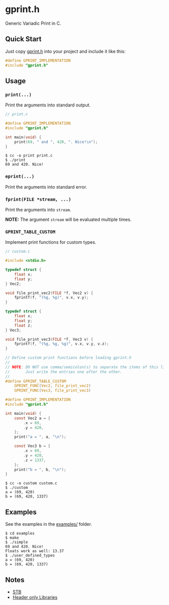 # gprint.h
Generic Variadic Print in C.

## Quick Start
Just copy [gprint.h](gprint.h) into your project and include it like this:

```c
#define GPRINT_IMPLEMENTATION
#include "gprint.h"
```

## Usage
### `print(...)`
Print the arguments into standard output.

```c
// print.c

#define GPRINT_IMPLEMENTATION
#include "gprint.h"

int main(void) {
    print(69, " and ", 420, ". Nice!\n");
}
```

```console
$ cc -o print print.c
$ ./print
69 and 420. Nice!
```

### `eprint(...)`
Print the arguments into standard error.

### `fprint(FILE *stream, ...)`
Print the arguments into `stream`.

**NOTE:** The argument `stream` will be evaluated multiple times.

### `GPRINT_TABLE_CUSTOM`
Implement print functions for custom types.

```c
// custom.c

#include <stdio.h>

typedef struct {
    float x;
    float y;
} Vec2;

void file_print_vec2(FILE *f, Vec2 v) {
    fprintf(f, "(%g, %g)", v.x, v.y);
}

typedef struct {
    float x;
    float y;
    float z;
} Vec3;

void file_print_vec3(FILE *f, Vec3 v) {
    fprintf(f, "(%g, %g, %g)", v.x, v.y, v.z);
}

// Define custom print functions before loading gprint.h
//
// NOTE: DO NOT use comma/semicolon(s) to separate the items of this list.
//       Just write the entries one after the other.
//
#define GPRINT_TABLE_CUSTOM                                                                        \
    GPRINT_FUNC(Vec2, file_print_vec2)                                                                 \
    GPRINT_FUNC(Vec3, file_print_vec3)

#define GPRINT_IMPLEMENTATION
#include "gprint.h"

int main(void) {
    const Vec2 a = {
        .x = 69,
        .y = 420,
    };
    print("a = ", a, "\n");

    const Vec3 b = {
        .x = 69,
        .y = 420,
        .z = 1337,
    };
    print("b = ", b, "\n");
}
```

```console
$ cc -o custom custom.c
$ ./custom
a = (69, 420)
b = (69, 420, 1337)
```

## Examples
See the examples in the [examples/](examples/) folder.

```console
$ cd examples
$ make
$ ./simple
69 and 420. Nice!
Floats work as well: 13.37
$ ./user_defined_types
a = (69, 420)
b = (69, 420, 1337)
```

## Notes
- [STB](https://github.com/nothings/stb)
- [Header only Libraries](https://github.com/nothings/stb/blob/master/docs/stb_howto.txt)
